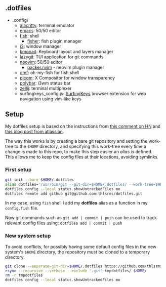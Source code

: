 ## .dotfiles
- .config/
	- [alacritty](https://github.com/alacritty/alacritty): terminal emulator
    - [emacs](https://www.gnu.org/software/emacs): 50/50 editor
	- [fish](https://github.com/fish-shell/fish-shell): shell
		- [fisher](https://github.com/jorgebucaran/fisher): fish plugin manager
	- [i3](https://github.com/i3/i3): window manager
	- [kmonad](https://github.com/kmonad/kmonad): Keyboard layout and layers manager
	- [lazygit](https://github.com/jesseduffield/lazygit): TUI application for git commands
	- [neovim](https://github.com/neovim/neovim): 50/50 editor
		- [packer.nvim](https://github.com/wbthomason/packer.nvim) - neovim plugin manager
	- [omf](https://github.com/oh-my-fish/oh-my-fish): oh-my-fish for fish shell
	- [picom](https://github.com/yshui/picom): X Compositor for window transparency
	- [polybar](https://github.com/polybar/polybar): i3wm status bar
	- [zellij](https://github.com/zellij-org/zellij): terminal multiplexer
	- surfingkeys_config.js: [SurfingKeys](https://github.com/brookhong/Surfingkeys) browser extension for web navigation using vim-like keys

## Setup
My dotfiles setup is based on the instructions from [this comment on HN](https://news.ycombinator.com/item?id=11070797) and [this blog post from atlassian](https://www.atlassian.com/git/tutorials/dotfiles).


The way this works is by creating a bare git repository and setting the work-tree to the `$HOME` directory, and specifying this work-tree every time a change is made to this repo, to make this step easier an *alias* is defined. This allows me to keep the config files at their locations, avoiding symlinks.

### First setup
```bash
git init --bare $HOME/.dotfiles
alias dotfiles='/usr/bin/git --git-dir=$HOME/.dotfiles/ --work-tree=$HOME'
dotfiles config --local status.showUntrackedFiles no
dotfiles remote add github git@github.com:thlsrms/dotfiles.git
```
In my case, using `fish` shell I add my **dotfiles** alias as a function in my `config.fish` file.


Now git commands such as `git add | commit | push` can be used to track relevant config files using: `dotfiles add | commit | push`

### New system setup
To avoid conflicts, for possibly having some default config files in the new system's `$HOME` directory, the repository must be cloned to a temporary directory.
```bash
git clone --separate-git-dir=$HOME/.dotfiles https://github.com/thlsrms/dotfiles.git tmpdotfiles
rsync --recursive --verbose --exclude '.git' tmpdotfiles/ $HOME/
rm -r tmpdotfiles
dotfiles config --local status.showUntrackedFiles no
```


